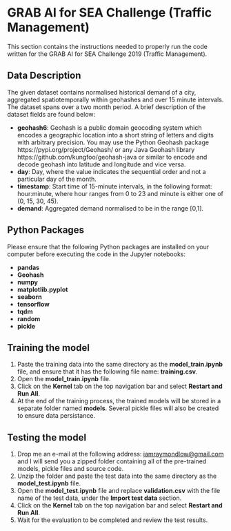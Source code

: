 <h1> GRAB AI for SEA Challenge (Traffic Management) </h1>

This section contains the instructions needed to properly run the code
written for the GRAB AI for SEA Challenge 2019 (Traffic Management).

<h2> Data Description </h2>
The given dataset contains normalised historical demand of a city, 
aggregated spatiotemporally within geohashes and over 15 minute 
intervals. The dataset spans over a two month period. A brief 
description of the dataset fields are found below:

<ul>
    <li>
        <strong>geohash6</strong>: Geohash is a public domain geocoding system which 
                                   encodes a geographic location into a short string of letters 
                                   and digits with arbitrary precision. You may use the Python 
                                   Geohash package https://pypi.org/project/Geohash/ or any Java 
                                   Geohash library https://github.com/kungfoo/geohash-java or 
                                   similar to encode and decode geohash into latitude and longitude
                                   and vice versa.
    </li>
    <li>
        <strong>day</strong>: Day, where the value indicates the sequential order and 
                              not a particular day of the month.
    </li>
    <li>
        <strong>timestamp</strong>: Start time of 15-minute intervals, in the following
                                    format: hour:minute, where hour ranges from 0 to 23 and 
                                    minute is either one of (0, 15, 30, 45).
    </li>
    <li>
        <strong>demand</strong>: Aggregated demand normalised to be in the range [0,1].
    </li>
</ul>

<h2>Python Packages</h2>
Please ensure that the following Python packages are installed on your computer 
before executing the code in the Jupyter notebooks: 

<ul>
    <li><strong>pandas</strong></li>
    <li><strong>Geohash</strong></li>
    <li><strong>numpy</strong></li>
    <li><strong>matplotlib.pyplot</strong></li>
    <li><strong>seaborn</strong></li>
    <li><strong>tensorflow</strong></li>
    <li><strong>tqdm</strong></li>
    <li><strong>random</strong></li>
    <li><strong>pickle</strong></li>
</ul>

<h2>Training the model</h2>
<ol>
    <li>
        Paste the training data into the same directory as the <strong>model_train.ipynb</strong> file,
        and ensure that it has the following file name: <strong>training.csv</strong>.
    </li>
    <li>
        Open the <strong>model_train.ipynb</strong> file.
    </li>
    <li>
        Click on the <strong>Kernel</strong> tab on the top navigation bar and select <strong>Restart 
        and Run All</strong>.
    </li>
    <li>
        At the end of the training process, the trained models will be stored
        in a separate folder named <strong>models</strong>. Several pickle files will also
        be created to ensure data persistance.
    </li>
</ol>

<h2>Testing the model</h2>
<ol>
    <li>
        Drop me an e-mail at the following address: <a href=mailto:iamraymondlow@gmail.com>
        iamraymondlow@gmail.com</a>  and I will send you a zipped folder containing all of the pre-trained models, 
        pickle files and source code.
    </li>
    <li>
        Unzip the folder and paste the test data into the same directory as the 
        <strong>model_test.ipynb</strong> file.
    </li>
    <li>
        Open the <strong>model_test.ipynb</strong> file and replace <strong>validation.csv</strong> with the file
        name of the test data, under the <strong>Import test data</strong> section.
    </li>
    <li>
        Click on the <strong>Kernel</strong> tab on the top navigation bar and select <strong>Restart 
        and Run All</strong>.
    </li>
    <li>
        Wait for the evaluation to be completed and review the test results.
    </li>
</ol>





